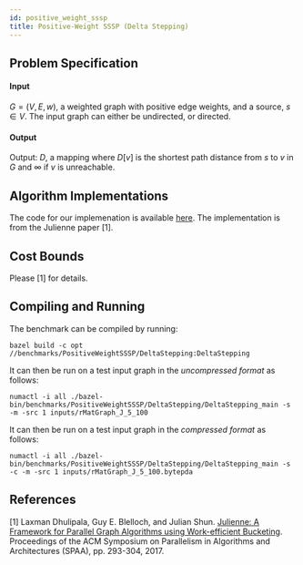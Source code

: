 ```yaml
---
id: positive_weight_sssp
title: Positive-Weight SSSP (Delta Stepping)
---
```


## Problem Specification
#### Input
$G=(V, E, w)$, a weighted graph with positive edge weights, and a
source, $s \in V$. The input graph can either be undirected, or
directed.

#### Output
Output: $D$, a mapping where $D[v]$ is the shortest path distance from
$s$ to $v$ in $G$ and $\infty$ if $v$ is unreachable.

## Algorithm Implementations

The code for our implemenation is available
[here](https://github.com/ldhulipala/gbbs/tree/master/benchmarks/PositiveWeightSSSP/DeltaStepping).
The implementation is from the Julienne paper [1].

## Cost Bounds

Please [1] for details.


## Compiling and Running

The benchmark can be compiled by running:
```
bazel build -c opt //benchmarks/PositiveWeightSSSP/DeltaStepping:DeltaStepping
```

It can then be run on a test input graph in the *uncompressed format* as follows:
```
numactl -i all ./bazel-bin/benchmarks/PositiveWeightSSSP/DeltaStepping/DeltaStepping_main -s -m -src 1 inputs/rMatGraph_J_5_100
```

It can then be run on a test input graph in the *compressed format* as follows:
```
numactl -i all ./bazel-bin/benchmarks/PositiveWeightSSSP/DeltaStepping/DeltaStepping_main -s -c -m -src 1 inputs/rMatGraph_J_5_100.bytepda
```

## References

[1] Laxman Dhulipala, Guy E. Blelloch, and Julian Shun. [Julienne: A Framework for Parallel Graph Algorithms using Work-efficient Bucketing](https://ldhulipala.github.io/papers/Bucketing.pdf). Proceedings of the ACM Symposium on Parallelism in Algorithms and Architectures (SPAA), pp. 293-304, 2017.

